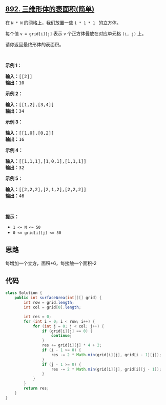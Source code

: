 ## [892. 三维形体的表面积(简单)](https://leetcode-cn.com/problems/surface-area-of-3d-shapes/)
<div class="notranslate"><p>在&nbsp;<code>N&nbsp;*&nbsp;N</code>&nbsp;的网格上，我们放置一些&nbsp;<code>1 * 1 * 1&nbsp;</code>&nbsp;的立方体。</p>

<p>每个值&nbsp;<code>v = grid[i][j]</code>&nbsp;表示&nbsp;<code>v</code>&nbsp;个正方体叠放在对应单元格&nbsp;<code>(i, j)</code>&nbsp;上。</p>

<p>请你返回最终形体的表面积。</p>

<p>&nbsp;</p>

<ul>
</ul>

<p><strong>示例 1：</strong></p>

<pre><strong>输入：</strong>[[2]]
<strong>输出：</strong>10
</pre>

<p><strong>示例 2：</strong></p>

<pre><strong>输入：</strong>[[1,2],[3,4]]
<strong>输出：</strong>34
</pre>

<p><strong>示例 3：</strong></p>

<pre><strong>输入：</strong>[[1,0],[0,2]]
<strong>输出：</strong>16
</pre>

<p><strong>示例 4：</strong></p>

<pre><strong>输入：</strong>[[1,1,1],[1,0,1],[1,1,1]]
<strong>输出：</strong>32
</pre>

<p><strong>示例&nbsp;5：</strong></p>

<pre><strong>输入：</strong>[[2,2,2],[2,1,2],[2,2,2]]
<strong>输出：</strong>46
</pre>

<p>&nbsp;</p>

<p><strong>提示：</strong></p>

<ul>
	<li><code>1 &lt;= N &lt;= 50</code></li>
	<li><code>0 &lt;= grid[i][j] &lt;= 50</code></li>
</ul>
</div>

## 思路
每增加一个立方，面积+6，每接触一个面积-2

## 代码
```java
class Solution {
    public int surfaceArea(int[][] grid) {
        int row = grid.length;
        int col = grid[0].length;

        int res = 0;
        for (int i = 0; i < row; i++) {
            for (int j = 0; j < col; j++) {
                if (grid[i][j] == 0) {
                    continue;
                }
                res += grid[i][j] * 4 + 2;
                if (i - 1 >= 0) {
                    res -= 2 * Math.min(grid[i][j], grid[i - 1][j]);
                }
                if (j - 1 >= 0) {
                    res -= 2 * Math.min(grid[i][j], grid[i][j - 1]);
                }
            }
        }
        return res;
    }
}
```
